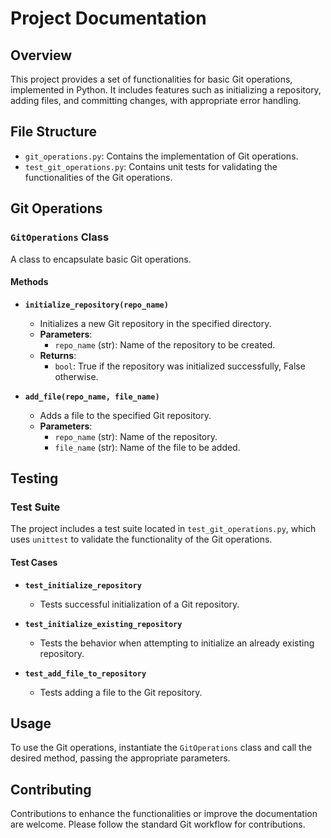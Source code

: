 # Project Documentation

## Overview
This project provides a set of functionalities for basic Git operations, implemented in Python. It includes features such as initializing a repository, adding files, and committing changes, with appropriate error handling.

## File Structure
- `git_operations.py`: Contains the implementation of Git operations.
- `test_git_operations.py`: Contains unit tests for validating the functionalities of the Git operations.

## Git Operations

### `GitOperations` Class
A class to encapsulate basic Git operations.

#### Methods

- **`initialize_repository(repo_name)`**
  - Initializes a new Git repository in the specified directory.
  - **Parameters**: 
    - `repo_name` (str): Name of the repository to be created.
  - **Returns**: 
    - `bool`: True if the repository was initialized successfully, False otherwise.

- **`add_file(repo_name, file_name)`**
  - Adds a file to the specified Git repository.
  - **Parameters**: 
    - `repo_name` (str): Name of the repository.
    - `file_name` (str): Name of the file to be added.

## Testing

### Test Suite
The project includes a test suite located in `test_git_operations.py`, which uses `unittest` to validate the functionality of the Git operations.

#### Test Cases

- **`test_initialize_repository`**
  - Tests successful initialization of a Git repository.
  
- **`test_initialize_existing_repository`**
  - Tests the behavior when attempting to initialize an already existing repository.

- **`test_add_file_to_repository`**
  - Tests adding a file to the Git repository.

## Usage
To use the Git operations, instantiate the `GitOperations` class and call the desired method, passing the appropriate parameters.

## Contributing
Contributions to enhance the functionalities or improve the documentation are welcome. Please follow the standard Git workflow for contributions.